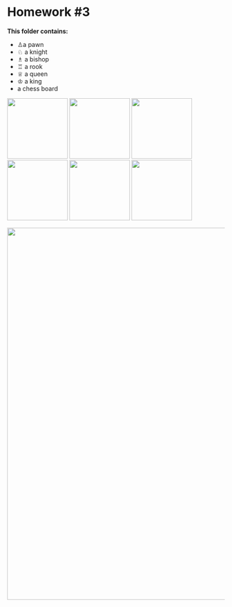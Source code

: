 # Homework #3
**This folder contains:**
  
- ♙a pawn
- ♘ a knight
- ♗ a bishop
- ♖ a rook
- ♕ a queen
- ♔ a king
- a chess board  
  
<img src="https://user-images.githubusercontent.com/76184859/111185136-587e1000-85ba-11eb-9dff-acfd5d7296d2.png" width="140"/> <img src="https://user-images.githubusercontent.com/76184859/111185138-5916a680-85ba-11eb-9434-d482be048804.png" width="140"/> <img src="https://user-images.githubusercontent.com/76184859/111185141-5916a680-85ba-11eb-9db9-ebc60c3d5f9a.png" width="140"/> <img src="https://user-images.githubusercontent.com/76184859/111185143-5916a680-85ba-11eb-868b-cf10c6ae6fd5.png" width="140"/> <img src="https://user-images.githubusercontent.com/76184859/111185144-59af3d00-85ba-11eb-85fb-3f0feebb1e12.png" width="140"/> <img src="https://user-images.githubusercontent.com/76184859/111185132-57e57980-85ba-11eb-8957-058e3ebcdb76.png" width="140"/>

<img src="https://user-images.githubusercontent.com/76184859/111187504-b90e4c80-85bc-11eb-9e94-78fb131025b7.png" width="862"/>